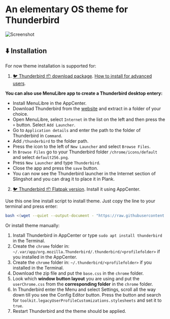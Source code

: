 # An elementary OS theme for Thunderbird

![Screenshot](Thunderbird_eOS_nubula_theme.png)

## ⬇️ Installation

For now theme installation is supported for:

1. [🐦 Thunderbird 📦 download package](https://www.thunderbird.net/en-US/). [How to install for advanced users](https://support.mozilla.org/en-US/kb/installing-thunderbird-linux?redirectslug=installing-thunderbird-ubuntu-linux&redirectlocale=en-US#w_installing-thunderbird-manually-for-advanced-users).

**You can also use MenuLibre app to create a Thunderbird desktop entery:**
- Install MenuLibre in the AppCenter.
- Download Thunderbird from the [website](https://www.thunderbird.net/en-US/) and extract in a folder of your choice.
- Open MenuLibre, select `Internet` in the list on the left and then press the `+` button. Select `Add Launcher`.
- Go to `Application details` and enter the path to the folder of Thunderbird in `Command`.
- Add `/thunderbird` to the folder path.
- Press the icon to the left of `New Launcher` and select `Browse Files`.
- In `Browse Files` go to your Thunderbird folder `/chrome/icons/default` and select `default256.png`.
- Press `New Launcher` and type `Thunderbird`.
- Close the app and press the `save` button.
- You can now see the Thunderbird launcher in the Internet section of Slingshot and you can drag it to place it in Plank.

2. [🐦 Thunderbird 📦 Flatpak version](https://flathub.org/apps/details/org.mozilla.Thunderbird). Install it using AppCenter.

Use this one line install script to install theme. Just copy the line to your terminal and press enter:

```bash
bash <(wget --quiet --output-document - "https://raw.githubusercontent.com/Zonnev/elementaryos-thunderbird-theme/main/install.sh")
```

Or install theme manually:

1. Install Thunderbird in AppCenter or type `sudo apt install thunderbird` in the Terminal.
2. Create the `chrome` folder in: `~/.var/app/org.mozilla.Thunderbird/.thunderbird/<profilefolder>` if you installed in the AppCenter.
3. Create the `chrome` folder in: `~/.thunderbird/<profilefolder>` if you installed in the Terminal.
4. Download the zip file and put the `base.css` in the `chrome` folder.
5. Look which **window button layout** you are using and put the `userChrome.css` from the **corresponding folder** in the `chrome` folder.
6. In Thunderbird enter the Menu and select Settings, scroll all the way down till you see the Config Editor button. Press the button and search for `toolkit.legacyUserProfileCustomizations.stylesheets` and set it to `true`.
7. Restart Thunderbird and the theme should be applied.

